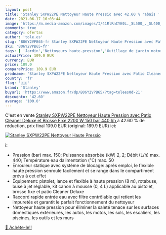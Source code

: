 ```yaml
---
layout: post
title: 'Stanley SXPW22PE Nettoyeur Haute Pressio avec 42.60 % rabais '
date: 2021-06-17 16:03:44
image: 'https://m.media-amazon.com/images/I/41RlRnCYE0L._SL500_._SL400_.jpg'
comments: true
category: ofertas
author: 'tole.es'
slug: 'B06Y2VPB65-fr Stanley SXPW22PE Nettoyeur Haute Pression avec Patio...'
sku: 'B06Y2VPB65-fr'
tags: [ 'Jardin','Nettoyeurs haute-pression','Outillage de jardin motorisé','Tondeuses et outillage de jardin motorisé','stanley', ]
actualPrice: 109.0 EUR
currency: EUR
price: 109.0
comparePrice: 189.9 EUR
prodname: 'Stanley SXPW22PE Nettoyeur Haute Pression avec Patio Cleaner Deluxe et Brosse Fixe  2200 W  150 bar  440 l/h '
country: 'fr'
flag: '🇫🇷'
brand: 'Stanley'
buyurl: 'https://www.amazon.fr/dp/B06Y2VPB65/?tag=tolees0d-21'
descuento: '42.60'
average: '109.0'
---
```


C'est en vente [Stanley SXPW22PE Nettoyeur Haute Pression avec Patio Cleaner Deluxe et Brosse Fixe  2200 W  150 bar  440 l/h ](https://www.amazon.fr/dp/B06Y2VPB65/?tag=tolees0d-21)  à  42.60 % de réduction, prix final  109.0 EUR (original: 189.9 EUR) ici:

[![Stanley SXPW22PE Nettoyeur Haute Pressio](https://m.media-amazon.com/images/I/41RlRnCYE0L._SL500_._SL400_.jpg)](https://www.amazon.fr/dp/B06Y2VPB65/?tag=tolees0d-21)

ℹ️:

- Pression (bar) max. 150; Puissance absorbée (kW) 2, 2; Débit (L/h) max. 440; Température eau dalimentation (°C) max. 50
- Enrouleur statique avec système de blocage: après emploi, le flexible haute pression senroule facilement et se range dans le compartiment prévu à cet effet
- Équipement: pistolet, lance et flexible à haute pression (8 m), rotabuse, buse à jet réglable, kit canon à mousse (0, 4 L) applicable au pistolet, brosse fixe et patio Cleaner Deluxe
- Raccord rapide entrée eau avec filtre contrôlable qui retient les impuretés et garantit le parfait fonctionnement du nettoyeur
- Nettoyeur haute pression pour éliminer la saleté tenace sur les surfaces domestiques extérieures, les autos, les motos, les sols, les escaliers, les piscines, les outils et les murs

[🛒 Achète-le!!](https://www.amazon.fr/dp/B06Y2VPB65/?tag=tolees0d-21)
